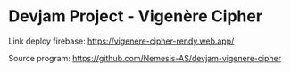 # Devjam Project - Vigenère Cipher

Link deploy firebase:
https://vigenere-cipher-rendy.web.app/

Source program:
https://github.com/Nemesis-AS/devjam-vigenere-cipher
